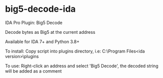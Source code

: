 # big5-decode-ida

IDA Pro Plugin: Big5 Decode

Decode bytes as Big5 at the current address

Available for IDA 7+ and Python 3.8+

To install:
     Copy script into plugins directory, i.e: C:\Program Files\<ida version>\plugins

To use:
     Right-click an address and select 'Big5 Decode',
     the decoded string will be added as a comment
